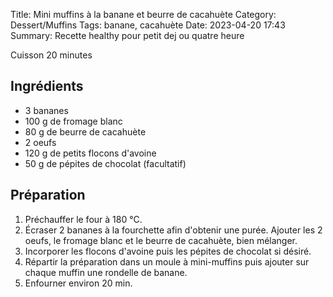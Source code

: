 Title: Mini muffins à la banane et beurre de cacahuète 
Category: Dessert/Muffins
Tags: banane, cacahuète
Date:  2023-04-20 17:43
Summary: Recette healthy pour petit dej ou quatre heure

Cuisson 20 minutes

## Ingrédients
- 3 bananes
- 100 g de fromage blanc
- 80 g de beurre de cacahuète
- 2 oeufs
- 120 g de petits flocons d'avoine
- 50 g de pépites de chocolat (facultatif)


## Préparation
1. Préchauffer le four à 180 °C.
2. Écraser 2 bananes à la fourchette afin d'obtenir une purée. Ajouter les 2 oeufs, le fromage blanc et le beurre de cacahuète, bien mélanger.
3. Incorporer les flocons d'avoine puis les pépites de chocolat si désiré.
4. Répartir la préparation dans un moule à mini-muffins puis ajouter sur chaque muffin une rondelle de banane.
5. Enfourner environ 20 min.
